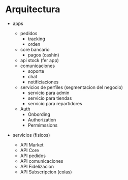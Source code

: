 Arquitectura
============

 - apps
    - pedidos
        - tracking
        - orden
    - core bancario
        - pagos (cashin)
    - api stock (fer app)
    - comunicaciones
        - soporte
        - chat
        - notificiaciones
    - servicios de perfiles (segmentacion del negocio)
        - servicio para admin
        - servicio para tiendas
        - servicio para repartidores
    - Auth
        - Onbording
        - Authorization
        - Permimssions

 - servicios (fisicos)
    - API Market
    - API Core
    - API pedidos
    - API comunicaciones
    - API Fidelizacion 
    - API Subscripcion (colas)
